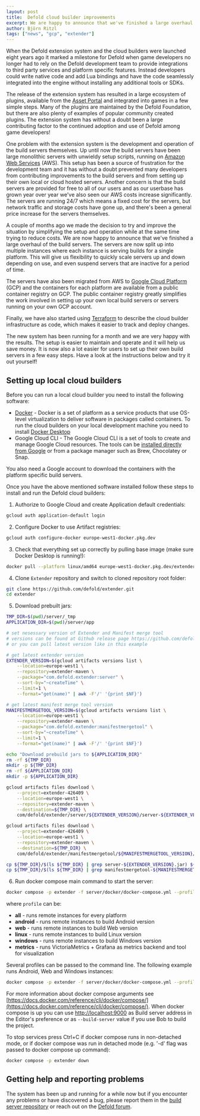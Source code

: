 ```yaml
---
layout: post
title:  Defold cloud builder improvements
excerpt: We are happy to announce that we've finished a large overhaul of the build servers to simplify development, maintenance and the setup of local build servers.
author: Björn Ritzl
tags: ["news", "gcp", "extender"]
---
```


When the Defold extension system and the cloud builders were launched eight years ago it marked a milestone for Defold when game developers no longer had to rely on the Defold development team to provide integrations to third party services and platform specific features. Instead developers could write native code and add Lua bindings and have the code seamlessly integrated into the engine without installing any additional tools or SDKs. 

The release of the extension system has resulted in a large ecosystem of plugins, available from the [Asset Portal](/assets) and integrated into games in a few simple steps. Many of the plugins are maintained by the Defold Foundation, but there are also plenty of examples of popular community created plugins. The extension system has without a doubt been a large contributing factor to the continued adoption and use of Defold among game developers!

One problem with the extension system is the development and operation of the build servers themselves. Up until now the build servers have been large monolithic servers with unwieldy setup scripts, running on [Amazon Web Services](https://aws.amazon.com/) (AWS). This setup has been a source of frustration for the development team and it has without a doubt prevented many developers from contributing improvements to the build servers and from setting up their own local or cloud hosted servers. Another concern is that the build servers are provided for free to all of our users and as our userbase has grown year over year we've also seen our AWS costs increase significantly. The servers are running 24/7 which means a fixed cost for the servers, but network traffic and storage costs have gone up, and there's been a general price increase for the servers themselves.

A couple of months ago we made the decision to try and improve the situation by simplifying the setup and operation while at the same time trying to reduce costs. We are now happy to announce that we've finished a large overhaul of the build servers. The servers are now split up into multiple instances where each instance is serving builds for a single platform. This will give us flexibility to quickly scale servers up and down depending on use, and even suspend servers that are inactive for a period of time.

The servers have also been migrated from AWS to [Google Cloud Platform](https://cloud.google.com/) (GCP) and the containers for each platform are available from a public container registry on GCP. The public container registry greatly simplifies the work involved in setting up your own local build servers or servers running on your own GCP account.

Finally, we have also started using [Terraform](https://www.terraform.io/) to describe the cloud builder infrastructure as code, which makes it easier to track and deploy changes.

The new system has been running for a month and we are very happy with the results. The setup is easier to maintain and operate and it will help us save money. It is now also a lot easier for users to set up their own build servers in a few easy steps. Have a look at the instructions below and try it out yourself!


## Setting up local cloud builders

Before you can run a local cloud builder you need to install the following software:

* [Docker](https://www.docker.com/) - Docker is a set of platform as a service products that use OS-level virtualization to deliver software in packages called containers. To run the cloud builders on your local development machine you need to install [Docker Desktop](https://www.docker.com/products/docker-desktop/)
* Google Cloud CLI - The Google Cloud CLI is a set of tools to create and manage Google Cloud resources. The tools can be [installed directly from Google](https://cloud.google.com/sdk/docs/install) or from a package manager such as Brew, Chocolatey or Snap.

You also need a Google account to download the containers with the platform specific build servers.

Once you have the above mentioned software installed follow these steps to install and run the Defold cloud builders:

1) Authorize to Google Cloud and create Application default credentials:

```sh
gcloud auth application-default login
```

2) Configure Docker to use Artifact registries:

```sh
gcloud auth configure-docker europe-west1-docker.pkg.dev
```

3) Check that everything set up correctly by pulling base image (make sure Docker Desktop is running!):

```sh
docker pull --platform linux/amd64 europe-west1-docker.pkg.dev/extender-426409/extender-public-registry/extender-base-env:latest
```

4) Clone `Extender` repository and switch to cloned repository root folder:

```sh
git clone https://github.com/defold/extender.git
cd extender
```

5) Download prebuilt jars:


```sh
TMP_DIR=$(pwd)/server/_tmp
APPLICATION_DIR=$(pwd)/server/app

# set nesessary version of Extender and Manifest merge tool
# versions can be found at Github release page https://github.com/defold/extender/releases
# or you can pull latest version like in this example

# get latest extender version
EXTENDER_VERSION=$(gcloud artifacts versions list \
	--location=europe-west1 \
	--repository=extender-maven \
	--package="com.defold.extender:server" \
	--sort-by="~createTime" \
	--limit=1 \
	--format="get(name)" | awk -F'/' '{print $NF}')

# get latest manifest merge tool version
MANIFESTMERGETOOL_VERSION=$(gcloud artifacts versions list \
	--location=europe-west1 \
	--repository=extender-maven \
	--package="com.defold.extender:manifestmergetool" \
	--sort-by="~createTime" \
	--limit=1 \
	--format="get(name)" | awk -F'/' '{print $NF}')

echo "Download prebuild jars to ${APPLICATION_DIR}"
rm -rf ${TMP_DIR}
mkdir -p ${TMP_DIR}
rm -rf ${APPLICATION_DIR}
mkdir -p ${APPLICATION_DIR}

gcloud artifacts files download \
	--project=extender-426409 \
	--location=europe-west1 \
	--repository=extender-maven \
	--destination=${TMP_DIR} \
	com/defold/extender/server/${EXTENDER_VERSION}/server-${EXTENDER_VERSION}.jar

gcloud artifacts files download \
	--project=extender-426409 \
	--location=europe-west1 \
	--repository=extender-maven \
	--destination=${TMP_DIR} \
	com/defold/extender/manifestmergetool/${MANIFESTMERGETOOL_VERSION}/manifestmergetool-${MANIFESTMERGETOOL_VERSION}.jar

cp ${TMP_DIR}/$(ls ${TMP_DIR} | grep server-${EXTENDER_VERSION}.jar) ${APPLICATION_DIR}/extender.jar
cp ${TMP_DIR}/$(ls ${TMP_DIR} | grep manifestmergetool-${MANIFESTMERGETOOL_VERSION}.jar) ${APPLICATION_DIR}/manifestmergetool.jar
```

6) Run docker compose main command to start the server:

```sh
docker compose -p extender -f server/docker/docker-compose.yml --profile <profile> up
```

where `profile` can be:

* __all__ - runs remote instances for every platform
* __android__ - runs remote instances to build Android version
* __web__ - runs remote instances to build Web version
* __linux__ - runs remote instances to build Linux version
* __windows__ - runs remote instances to build Windows version
* __metrics__ - runs VictoriaMetrics + Grafana as metrics backend and tool for visualization

Several profiles can be passed to the command line. The following example runs Android, Web and Windows instances:

```sh
docker compose -p extender -f server/docker/docker-compose.yml --profile android --profile web --profile windows up
```

For more information about docker compose arguments see [https://docs.docker.com/reference/cli/docker/compose/](https://docs.docker.com/reference/cli/docker/compose/). When docker compose is up you can use [http://localhost:9000](http://localhost:9000) as Build server address in the Editor's preference or as `--build-server` value if you use Bob to build the project.

To stop services press Ctrl+C if docker compose runs in non-detached mode, or if docker compose was run in detached mode (e.g. '-d' flag was passed to docker compose up command):

```sh
docker compose -p extender down
```


## Getting help and reporting problems

The system has been up and running for a while now but if you encounter any problems or have discovered a bug, please report them in the [build server repository](https://github.com/defold/extender) or reach out on the [Defold forum](https://forum.defold.com/).